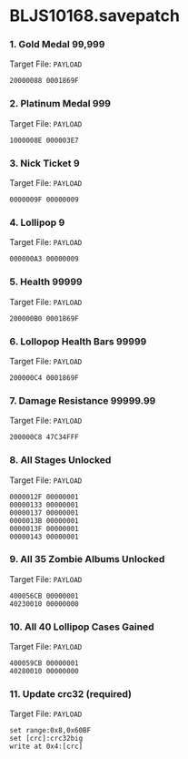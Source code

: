 # BLJS10168.savepatch

### 1. Gold Medal 99,999

Target File: `PAYLOAD`

```
20000088 0001869F
```

### 2. Platinum Medal 999

Target File: `PAYLOAD`

```
1000008E 000003E7
```

### 3. Nick Ticket 9

Target File: `PAYLOAD`

```
0000009F 00000009
```

### 4. Lollipop 9

Target File: `PAYLOAD`

```
000000A3 00000009
```

### 5. Health 99999

Target File: `PAYLOAD`

```
200000B0 0001869F
```

### 6. Lollopop Health Bars 99999

Target File: `PAYLOAD`

```
200000C4 0001869F
```

### 7. Damage Resistance 99999.99

Target File: `PAYLOAD`

```
200000C8 47C34FFF
```

### 8. All Stages Unlocked

Target File: `PAYLOAD`

```
0000012F 00000001
00000133 00000001
00000137 00000001
0000013B 00000001
0000013F 00000001
00000143 00000001
```

### 9. All 35 Zombie Albums Unlocked

Target File: `PAYLOAD`

```
400056CB 00000001
40230010 00000000
```

### 10. All 40 Lollipop Cases Gained

Target File: `PAYLOAD`

```
400059CB 00000001
40280010 00000000
```

### 11. Update crc32 (required)

Target File: `PAYLOAD`

```
set range:0x8,0x60BF
set [crc]:crc32big
write at 0x4:[crc]
```

